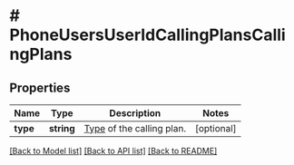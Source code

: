 # # PhoneUsersUserIdCallingPlansCallingPlans

## Properties

Name | Type | Description | Notes
------------ | ------------- | ------------- | -------------
**type** | **string** | [Type](https://marketplace.zoom.us/docs/api-reference/other-references/plans#zoom-phone-calling-plans) of the calling plan. | [optional] 

[[Back to Model list]](../../README.md#documentation-for-models) [[Back to API list]](../../README.md#documentation-for-api-endpoints) [[Back to README]](../../README.md)


